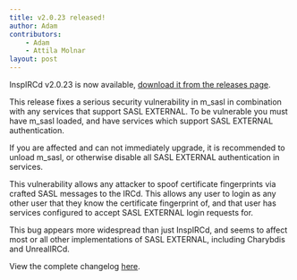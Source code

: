 ```yaml
---
title: v2.0.23 released!
author: Adam
contributors:
    - Adam
    - Attila Molnar
layout: post
---
```


InspIRCd v2.0.23 is now available, [download it from the releases page](https://github.com/inspircd/inspircd/releases/tag/v2.0.23).


This release fixes a serious security vulnerability in m_sasl in combination with any services that support SASL EXTERNAL. To be vulnerable you must have m_sasl loaded, and have services which support SASL EXTERNAL authentication.

If you are affected and can not immediately upgrade, it is recommended to unload m_sasl, or otherwise disable all SASL EXTERNAL authentication in services.

<!--more-->

This vulnerability allows any attacker to spoof certificate fingerprints via crafted SASL messages to the IRCd. This allows any user to login as any other user that they know the certificate fingerprint of, and that user has services configured to accept SASL EXTERNAL login requests for.

This bug appears more widespread than just InspIRCd, and seems to affect most or all other implementations of SASL EXTERNAL, including Charybdis and UnrealIRCd.

View the complete changelog [here](https://github.com/inspircd/inspircd/compare/v2.0.22...v2.0.23).

